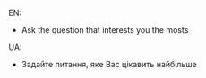 EN:
- Ask the question that interests you the mosts

UA:
- Задайте питання, яке Вас цікавить найбільше
